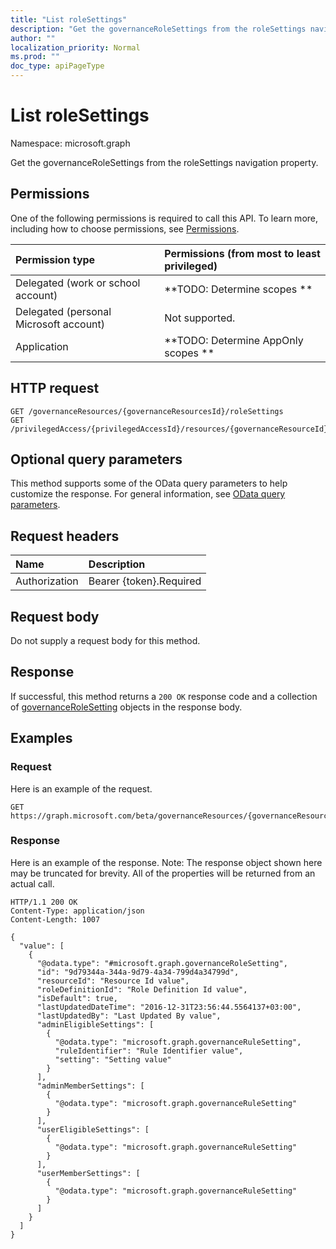 ```yaml
---
title: "List roleSettings"
description: "Get the governanceRoleSettings from the roleSettings navigation property."
author: ""
localization_priority: Normal
ms.prod: ""
doc_type: apiPageType
---
```


# List roleSettings

Namespace: microsoft.graph

Get the governanceRoleSettings from the roleSettings navigation property.

## Permissions
One of the following permissions is required to call this API. To learn more, including how to choose permissions, see [Permissions](/concepts/permissions-reference.md).

|Permission type|Permissions (from most to least privileged)|
|:---|:---|
|Delegated (work or school account)|**TODO: Determine scopes **|
|Delegated (personal Microsoft account)|Not supported.|
|Application|**TODO: Determine AppOnly scopes **|

## HTTP request
<!-- {
  "blockType": "ignored"
}
-->
``` http
GET /governanceResources/{governanceResourcesId}/roleSettings
GET /privilegedAccess/{privilegedAccessId}/resources/{governanceResourceId}/roleSettings
```

## Optional query parameters
This method supports some of the OData query parameters to help customize the response. For general information, see [OData query parameters](/graph/query-parameters).

## Request headers
|Name|Description|
|:---|:---|
|Authorization|Bearer {token}.Required|

## Request body
Do not supply a request body for this method.

## Response
If successful, this method returns a `200 OK` response code and a collection of [governanceRoleSetting](../resources/governancerolesetting.md) objects in the response body.

## Examples

### Request
Here is an example of the request.
<!-- {
  "blockType": "request",
  "name": "get_governancerolesetting"
}
-->
``` http
GET https://graph.microsoft.com/beta/governanceResources/{governanceResourcesId}/roleSettings
```

### Response
Here is an example of the response. Note: The response object shown here may be truncated for brevity. All of the properties will be returned from an actual call.
<!-- {
  "blockType": "response",
  "truncated": true,
  "@odata.type": "collection(microsoft.graph.governancerolesetting)"
}
-->
``` http
HTTP/1.1 200 OK
Content-Type: application/json
Content-Length: 1007

{
  "value": [
    {
      "@odata.type": "#microsoft.graph.governanceRoleSetting",
      "id": "9d79344a-344a-9d79-4a34-799d4a34799d",
      "resourceId": "Resource Id value",
      "roleDefinitionId": "Role Definition Id value",
      "isDefault": true,
      "lastUpdatedDateTime": "2016-12-31T23:56:44.5564137+03:00",
      "lastUpdatedBy": "Last Updated By value",
      "adminEligibleSettings": [
        {
          "@odata.type": "microsoft.graph.governanceRuleSetting",
          "ruleIdentifier": "Rule Identifier value",
          "setting": "Setting value"
        }
      ],
      "adminMemberSettings": [
        {
          "@odata.type": "microsoft.graph.governanceRuleSetting"
        }
      ],
      "userEligibleSettings": [
        {
          "@odata.type": "microsoft.graph.governanceRuleSetting"
        }
      ],
      "userMemberSettings": [
        {
          "@odata.type": "microsoft.graph.governanceRuleSetting"
        }
      ]
    }
  ]
}
```

